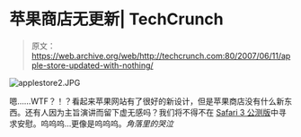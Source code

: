 # 苹果商店无更新| TechCrunch

> 原文：<https://web.archive.org/web/http://techcrunch.com:80/2007/06/11/apple-store-updated-with-nothing/>

![applestore2.JPG](img/cbc49068df0a3ddca292397104dbdacd.png)

嗯……WTF？！？看起来苹果网站有了很好的新设计，但是苹果商店没有什么新东西。还有人因为主旨演讲而留下虚无感吗？我们将不得不在 [Safari 3 公测版](https://web.archive.org/web/20150912060627/http://www.apple.com/safari/)中寻求安慰。呜呜呜…更像是呜呜呜。*角落里的哭泣*